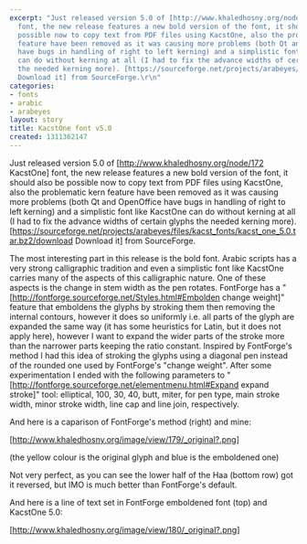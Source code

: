 ```yaml
---
excerpt: "Just released version 5.0 of [http://www.khaledhosny.org/node/172 KacstOne]
  font, the new release features a new bold version of the font, it should also be
  possible now to copy text from PDF files using KacstOne, also the problematic kern
  feature have been removed as it was causing more problems (both Qt and OpenOffice
  have bugs in handling of right to left kerning) and a simplistic font like KacstOne
  can do without kerning at all (I had to fix the advance widths of certain glyphs
  the needed kerning more). [https://sourceforge.net/projects/arabeyes/files/kacst_fonts/kacst_one_5.0.tar.bz2/download
  Download it] from SourceForge.\r\n"
categories:
- fonts
- arabic
- arabeyes
layout: story
title: KacstOne font v5.0
created: 1311362147
---
```

Just released version 5.0 of [http://www.khaledhosny.org/node/172 KacstOne] font, the new release features a new bold version of the font, it should also be possible now to copy text from PDF files using KacstOne, also the problematic kern feature have been removed as it was causing more problems (both Qt and OpenOffice have bugs in handling of right to left kerning) and a simplistic font like KacstOne can do without kerning at all (I had to fix the advance widths of certain glyphs the needed kerning more). [https://sourceforge.net/projects/arabeyes/files/kacst_fonts/kacst_one_5.0.tar.bz2/download Download it] from SourceForge.
<!--break-->
The most interesting part in this release is the bold font. Arabic scripts has a very strong calligraphic tradition and even a simplistic font like KacstOne carries many of the aspects of this calligraphic nature. One of these aspects is the change in stem width as the pen rotates. FontForge has a "[http://fontforge.sourceforge.net/Styles.html#Embolden change weight]" feature that emboldens the glyphs by stroking them then removing the internal contours, however it does so uniformly i.e. all parts of the glyph are expanded the same way (it has some heuristics for Latin, but it does not apply here), however I want to expand the wider parts of the stroke more than the narrower parts keeping the ratio constant. Inspired by FontForge's method I had this idea of stroking the glyphs using a diagonal pen instead of the rounded one used by FontForge's "change weight". After some experimentation I ended with the following parameters to "[http://fontforge.sourceforge.net/elementmenu.html#Expand expand stroke]" tool: elliptical, 100, 30, 40, butt, miter, for pen type, main stroke width, minor stroke width, line cap and line join, respectively.

And here is a caparison of FontForge's method (right) and mine:

[http://www.khaledhosny.org/image/view/179/_original?.png]

(the yellow colour is the original glyph and blue is the emboldened one)

Not very perfect, as you can see the lower half of the Haa (bottom row) got it reversed, but IMO is much better than FontForge's default. 

And here is a line of text set in FontForge emboldened font (top) and KacstOne 5.0:

[http://www.khaledhosny.org/image/view/180/_original?.png]
